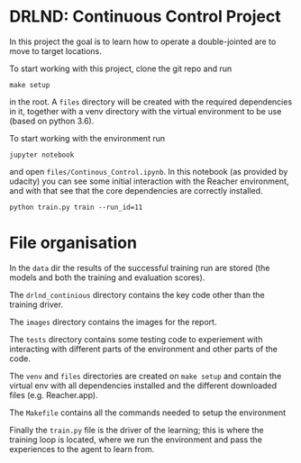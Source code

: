 # DRLND: Continuous Control Project

In this project the goal is to learn how to operate a double-jointed are to move to target locations.

To start working with this project, clone the git repo and run

    make setup
    
in the root.  A `files` directory will be created with the required dependencies in it, together with a venv directory
with the virtual environment to be use (based on python 3.6).

To start working with the environment run

    jupyter notebook
    
and open `files/Continous_Control.ipynb`.  In this notebook (as provided by udacity) you can see some initial
interaction with the Reacher environment, and with that see that the core dependencies are correctly installed.


    python train.py train --run_id=11
    
# File organisation

In the `data` dir the results of the successful training run are stored (the models and both the training and evaluation
scores).

The `drlnd_continious` directory contains the key code other than the training driver.

The `images` directory contains the images for the report.

The `tests` directory contains some testing code to experiement with interacting with different parts of the environment
and other parts of the code.

The `venv` and `files` directories are created on `make setup` and contain the virtual env with all dependencies
installed and the different downloaded files (e.g. Reacher.app).

The `Makefile` contains all the commands needed to setup the environment

Finally the `train.py` file is the driver of the learning; this is where the training loop is located, where we run
the environment and pass the experiences to the agent to learn from.
